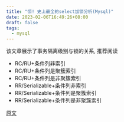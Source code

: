 ```yaml
---
title: "惊! 史上最全的select加锁分析(Mysql)"
date: 2023-02-06T16:49:26+08:00
draft: false
tags:
  - mysql
---
```


该文章展示了事务隔离级别与锁的关系, 推荐阅读

- RC/RU+条件列非索引
- RC/RU+条件列是聚簇索引
- RC/RU+条件列是非聚簇索引
- RR/Serializable+条件列非索引
- RR/Serializable+条件列是聚簇索引
- RR/Serializable+条件列是非聚簇索引

[原文](https://www.cnblogs.com/rjzheng/p/9950951.html)
